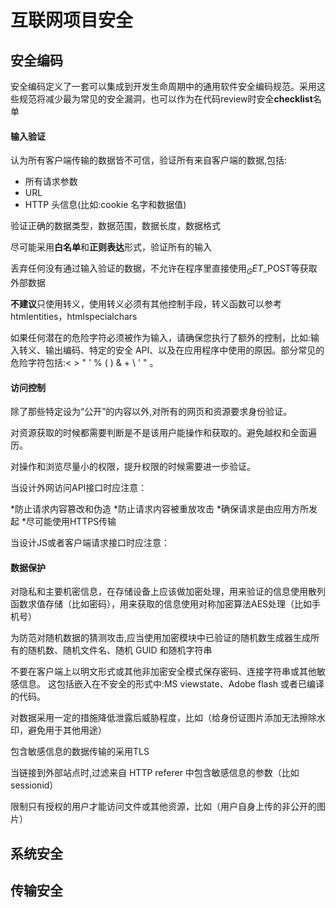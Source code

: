 互联网项目安全
=======================

安全编码
-----------------------
安全编码定义了一套可以集成到开发生命周期中的通用软件安全编码规范。采用这些规范将减少最为常见的安全漏洞，也可以作为在代码review时安全**checklist**名单

#### 输入验证
认为所有客户端传输的数据皆不可信，验证所有来自客户端的数据,包括:
* 所有请求参数
* URL
* HTTP 头信息(比如:cookie 名字和数据值)

验证正确的数据类型，数据范围，数据长度，数据格式

尽可能采用**白名单**和**正则表达**形式，验证所有的输入

丢弃任何没有通过输入验证的数据，不允许在程序里直接使用$_GET$_POST等获取外部数据

**不建议**只使用转义，使用转义必须有其他控制手段，转义函数可以参考htmlentities，htmlspecialchars

如果任何潜在的危险字符必须被作为输入，请确保您执行了额外的控制，比如:输入转义、输出编码、特定的安全 API、以及在应用程序中使用的原因。部分常见的危险字符包括:< > " ' % ( ) & + \ \' \" 。

#### 访问控制
除了那些特定设为“公开”的内容以外,对所有的网页和资源要求身份验证。

对资源获取的时候都需要判断是不是该用户能操作和获取的。避免越权和全面遍历。

对操作和浏览尽量小的权限，提升权限的时候需要进一步验证。

当设计外网访问API接口时应注意：

*防止请求内容篡改和伪造
*防止请求内容被重放攻击
*确保请求是由应用方所发起
*尽可能使用HTTPS传输

当设计JS或者客户端请求接口时应注意：


#### 数据保护
对隐私和主要机密信息，在存储设备上应该做加密处理，用来验证的信息使用散列函数求值存储（比如密码），用来获取的信息使用对称加密算法AES处理（比如手机号）

为防范对随机数据的猜测攻击,应当使用加密模块中已验证的随机数生成器生成所有的随机数、随机文件名、随机 GUID 和随机字符串

不要在客户端上以明文形式或其他非加密安全模式保存密码、连接字符串或其他敏感信息。 这包括嵌入在不安全的形式中:MS viewstate、Adobe flash 或者已编译的代码。

对数据采用一定的措施降低泄露后威胁程度，比如（给身份证图片添加无法擦除水印，避免用于其他用途）

包含敏感信息的数据传输的采用TLS

当链接到外部站点时,过滤来自 HTTP referer 中包含敏感信息的参数（比如sessionid）

限制只有授权的用户才能访问文件或其他资源，比如（用户自身上传的非公开的图片）


系统安全
------------------------

传输安全
------------------------
